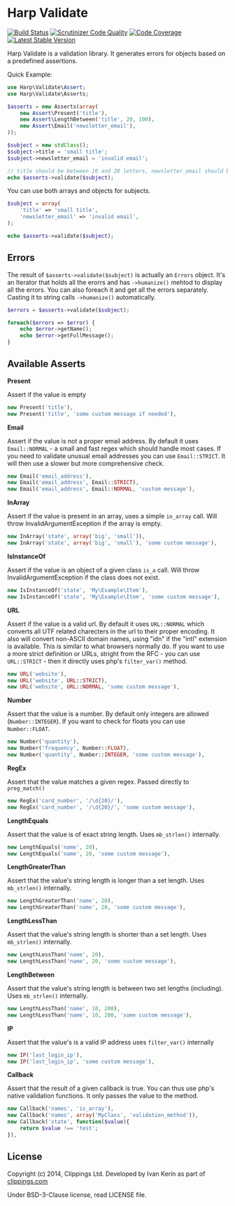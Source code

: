 Harp Validate
=============

[![Build Status](https://travis-ci.org/clippings/carpo.svg?branch=master)](https://travis-ci.org/clippings/carpo)
[![Scrutinizer Code Quality](https://scrutinizer-ci.com/g/clippings/carpo/badges/quality-score.png?s=6e7541ce4d093a04ab800e34ac8c3135f7310ee2)](https://scrutinizer-ci.com/g/clippings/carpo/)
[![Code Coverage](https://scrutinizer-ci.com/g/clippings/carpo/badges/coverage.png?s=bbf3d9afdb04d93f2492a0b83ded665c9362ea7b)](https://scrutinizer-ci.com/g/clippings/carpo/)
[![Latest Stable Version](https://poser.pugx.org/clippings/carpo/v/stable.svg)](https://packagist.org/packages/clippings/carpo)

Harp Validate is a validation library. It generates errors for objects based on a predefined assertions.

Quick Example:

```php
use Harp\Validate\Assert;
use Harp\Validate\Asserts;

$asserts = new Asserts(array(
    new Assert\Present('title'),
    new Assert\LengthBetween('title', 20, 100),
    new Assert\Email('newsletter_email'),
));

$subject = new stdClass();
$subject->title = 'small title';
$subject->newsletter_email = 'invalid email';

// title should be between 10 and 20 letters, newsletter_email should be a valid email
echo $asserts->validate($subject);
```

You can use both arrays and objects for subjects.

```php
$subject = array(
    'title' => 'small title',
    'newsletter_email' => 'invalid email',
);

echo $asserts->validate($subject);
```

Errors
------

The result of ``$asserts->validate($subject)`` is actually an ``Errors`` object. It's an Iterator that holds all the erorrs and has ``->humanize()`` mehtod to display all the errors.
You can also foreach it and get all the errors separately. Casting it to string calls ``->humanize()`` automatically.

```php
$errors = $asserts->validate($subject);

foreach($errors => $error) {
    echo $error->getName();
    echo $error->getFullMessage();
}
```
Available Asserts
-----------------

__Present__

Assert if the value is empty

```php
new Present('title'),
new Present('title', 'some custom message if needed'),
```

__Email__

Assert if the value is not a proper email address. By default it uses ``Email::NORMAL`` - a small and fast regex which should handle most cases.
If you need to validate unusual email addresses you can use ``Email::STRICT``. It will then use a slower but more comprehensive check.

```php
new Email('email_address'),
new Email('email_address', Email::STRICT),
new Email('email_address', Email::NORMAL, 'custom message'),
```

__InArray__

Assert if the value is present in an array, uses a simple ``in_array`` call. Will throw InvalidArgumentException if the array is empty.

```php
new InArray('state', array('big', 'small')),
new InArray('state', array('big', 'small'), 'some custom message'),
```

__IsInstanceOf__

Assert if the value is an object of a given class ``is_a`` call. Will throw InvalidArgumentException if the class does not exist.

```php
new IsInstanceOf('state', 'My\Example\Item'),
new IsInstanceOf('state', 'My\Example\Item', 'some custom message'),
```

__URL__

Assert if the value is a valid url. By default it uses ``URL::NORMAL`` which converts all UTF related charecters in the url to their proper encoding. It also will convert non-ASCII domain names, using "idn" if the "intl" extension is available. This is similar to what browsers normally do.
If you want to use a more strict definition or URLs, stright from the RFC - you can use ``URL::STRICT`` - then it directly uses php's ``filter_var()`` method.

```php
new URL('website'),
new URL('website', URL::STRICT),
new URL('website', URL::NORMAL, 'some custom message'),
```

__Number__

Assert that the value is a number. By default only integers are allowed (``Number::INTEGER``). If you want to check for floats you can use ``Number::FLOAT``.

```php
new Number('quantity'),
new Number('frequency', Number::FLOAT),
new Number('quantity', Number::INTEGER, 'some custom message'),
```

__RegEx__

Assert that the value matches a given regex. Passed directly to ``preg_match()``

```php
new RegEx('card_number', '/\d{20}/'),
new RegEx('card_number', '/\d{20}/', 'some custom message'),
```

__LengthEquals__

Assert that the value is of exact string length. Uses ``mb_strlen()`` internally.

```php
new LengthEquals('name', 20),
new LengthEquals('name', 20, 'some custom message'),
```

__LengthGreaterThan__

Assert that the value's string length is longer than a set length. Uses ``mb_strlen()`` internally.

```php
new LengthGreaterThan('name', 20),
new LengthGreaterThan('name', 20, 'some custom message'),
```

__LengthLessThan__

Assert that the value's string length is shorter than a set length. Uses ``mb_strlen()`` internally.

```php
new LengthLessThan('name', 20),
new LengthLessThan('name', 20, 'some custom message'),
```

__LengthBetween__

Assert that the value's string length is between two set lengths (including). Uses ``mb_strlen()`` internally.

```php
new LengthLessThan('name', 10, 200),
new LengthLessThan('name', 10, 200, 'some custom message'),
```

__IP__

Assert that the value's is a valid IP address uses ``filter_var()`` internally

```php
new IP('last_login_ip'),
new IP('last_login_ip', 'some custom message'),
```

__Callback__

Assert that the result of a given callback is true. You can thus use php's native validation functions. It only passes the value to the method.

```php
new Callback('names', 'is_array'),
new Callback('names', array('MyClass', 'validation_method')),
new Callback('state', function($value){
    return $value !== 'test';
}),
```

## License

Copyright (c) 2014, Clippings Ltd. Developed by Ivan Kerin as part of [clippings.com](http://clippings.com)

Under BSD-3-Clause license, read LICENSE file.
